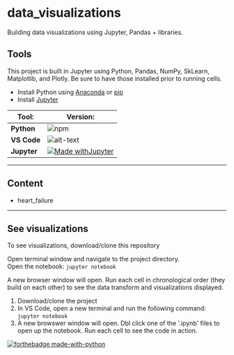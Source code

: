 # data_visualizations
Building data visualizations using Jupyter, Pandas + libraries.

## Tools
This project is built in Jupyter using Python, Pandas, NumPy, SkLearn, Matplotlib, and Plotly. Be sure to have those installed prior to running cells.

- Install Python using [Anaconda](https://docs.anaconda.com/anaconda/install/) or [pip](https://pip.pypa.io/en/stable/reference/pip_install)
- Install [Jupyter](https://jupyter.org/install)

| Tool:       | Version:                                                                                                                                 |
|-------------|------------------------------------------------------------------------------------------------------------------------------------------|
| **Python**  | ![npm](https://img.shields.io/static/v1?label=Python&message=3&color=green&logo=Python&style=for-the-badge)                              |
| **VS Code** | ![alt-text](https://img.shields.io/badge/VS_CODE-1.52-BrightGreen?style=for-the-badge&logo=Visual-Studio-Code)                           |
| **Jupyter** | [![Made withJupyter](https://img.shields.io/badge/Made%20with-Jupyter-orange?style=for-the-badge&logo=Jupyter)](https://jupyter.org/try) |

---

## Content

- heart_failure

---

## See visualizations

To see visualizations, download/clone this repository <br/>

Open terminal window and navigate to the project directory. <br/>
Open the notebook:
<code>jupyter notebook</code>

A new browser window will open. Run each cell in chronological order (they build on each other) to see the data transform and visualizations displayed.

1. Download/clone the project 
2. In VS Code, open a new terminal and run the following command: `jupyter notebook`
3. A new browswer window will open. Dbl click one of the '.ipynb' files to open up the notebook. Run each cell to see the code in action.


[![forthebadge made-with-python](http://ForTheBadge.com/images/badges/made-with-python.svg)](https://www.python.org/)
